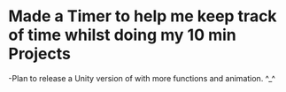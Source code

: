 # Made a Timer to help  me keep track of time whilst doing my 10 min Projects 
   -Plan to release a Unity version of with more functions and animation. ^_^
